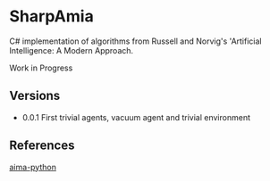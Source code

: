 # SharpAmia

C# implementation of algorithms from Russell and Norvig's 'Artificial Intelligence: A Modern Approach.

Work in Progress

## Versions

- 0.0.1 First trivial agents, vacuum agent and trivial environment

## References

[aima-python](https://code.google.com/p/aima-python/)


